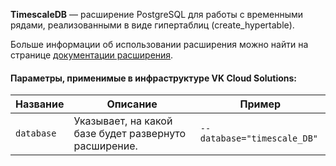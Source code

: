 **TimescaleDB** — расширение PostgreSQL для работы с временными рядами, реализованными в виде гипертаблиц (create_hypertable).

Больше информации об использовании расширения можно найти на странице [документации расширения](https://docs.timescale.com/api/latest).

#### Параметры, применимые в инфраструктуре VK Cloud Solutions:
|Название|Описание|Пример|
|---|---|---|
|`database`|Указывает, на какой базе будет развернуто расширение.|`--database="timescale_DB"`|
